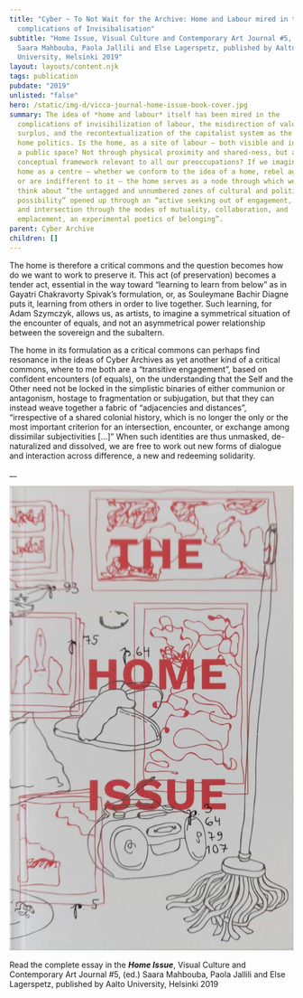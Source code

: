 ```yaml
---
title: "Cyber ~ To Not Wait for the Archive: Home and Labour mired in the
  complications of Invisibalisation"
subtitle: "Home Issue, Visual Culture and Contemporary Art Journal #5, (ed.)
  Saara Mahbouba, Paola Jallili and Else Lagerspetz, published by Aalto
  University, Helsinki 2019"
layout: layouts/content.njk
tags: publication
pubdate: "2019"
unlisted: "false"
hero: /static/img-d/vicca-journal-home-issue-book-cover.jpg
summary: The idea of *home and labour* itself has been mired in the
  complications of invisibilization of labour, the misdirection of value and
  surplus, and the recontextualization of the capitalist system as the driver of
  home politics. Is the home, as a site of labour – both visible and invisible –
  a public space? Not through physical proximity and shared-ness, but as the
  conceptual framework relevant to all our preoccupations? If we imagine the
  home as a centre – whether we conform to the idea of a home, rebel against it
  or are indifferent to it – the home serves as a node through which we may
  think about “the untagged and unnumbered zones of cultural and political
  possibility” opened up through an “active seeking out of engagement, exchange,
  and intersection through the modes of mutuality, collaboration, and
  emplacement, an experimental poetics of belonging”.
parent: Cyber Archive
children: []
---
```

The home is therefore a critical commons and the question becomes how do we want to work to preserve it. This act (of preservation) becomes a tender act, essential in the way toward “learning to learn from below” as in Gayatri Chakravorty Spivak’s formulation, or, as Souleymane Bachir Diagne puts it, learning from others in order to live together. Such learning, for Adam Szymczyk, allows us, as artists, to imagine a symmetrical situation of the encounter of equals, and not an asymmetrical power relationship between the sovereign and the subaltern.

The home in its formulation as a critical commons can perhaps find resonance in the ideas of Cyber Archives as yet another kind of a critical commons, where to me both are a “transitive engagement”, based on confident encounters (of equals), on the understanding that the Self and the Other need not be locked in the simplistic binaries of either communion or antagonism, hostage to fragmentation or subjugation, but that they can instead weave together a fabric of “adjacencies and distances”, “irrespective of a shared colonial history, which is no longer the only or the most important criterion for an intersection, encounter, or exchange among dissimilar subjectivities \[…]” When such identities are thus unmasked, de-naturalized and dissolved, we are free to work out new forms of dialogue and interaction across difference, a new and redeeming solidarity.

__

![](/static/img-d/vicca-journal-home-issue-book-cover.jpg)

Read the complete essay in the ***Home Issue***, Visual Culture and Contemporary Art Journal #5, (ed.) Saara Mahbouba, Paola Jallili and Else Lagerspetz, published by Aalto University, Helsinki 2019